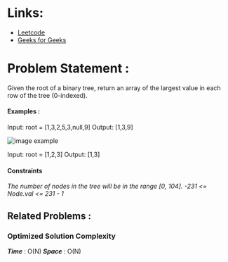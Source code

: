 # Links:

- [Leetcode](https://leetcode.com/problems/find-largest-value-in-each-tree-row/)
- [Geeks for Geeks](https://www.geeksforgeeks.org/largest-value-level-binary-tree/)

# Problem Statement :

Given the root of a binary tree, return an array of the largest value in each row of the tree (0-indexed).

#### Examples :

Input: root = \[1,3,2,5,3,null,9]
Output: \[1,3,9]

 ![image example](https://assets.leetcode.com/uploads/2020/08/21/largest_e1.jpg)


Input: root = \[1,2,3]
Output: \[1,3]

#### Constraints

*The number of nodes in the tree will be in the range [0, 104].
-231 <= Node.val <= 231 - 1*


## Related Problems :


### Optimized Solution Complexity

**_Time_** : O(N)
**_Space_** : O(N)